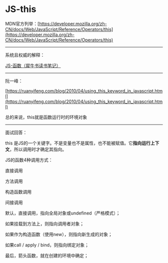 # JS-this

MDN官方列举：[https://developer.mozilla.org/zh-CN/docs/Web/JavaScript/Reference/Operators/this](https://developer.mozilla.org/zh-CN/docs/Web/JavaScript/Reference/Operators/this)

---

系统且权威的解释：

[JS-函数（犀牛书读书笔记）](evernote:///view/15405264/s70/43c3a657-884e-47d4-b019-4ffaddaf1160/43c3a657-884e-47d4-b019-4ffaddaf1160/)

---

阮一峰：

[https://ruanyifeng.com/blog/2010/04/using_this_keyword_in_javascript.html](https://ruanyifeng.com/blog/2010/04/using_this_keyword_in_javascript.html)

总的来说，this就是函数运行时的环境对象

---

面试回答：

this 是JS的一个关键字。不是变量也不是属性，也不能被赋值。它**指向运行上下文**，所以调用时才确定其指向。

JS的函数4种调用方式：

直接调用

方法调用

构造函数调用

间接调用

默认，直接调用，指向全局对象或undefined（严格模式）；

如果挂载到方法上，则指向调用者对象；

如果作为构造函数（使用new），则指向新生成的对象；

如果call / apply / bind，则指向绑定对象；

最后，箭头函数，就在创建的环境中确定；
